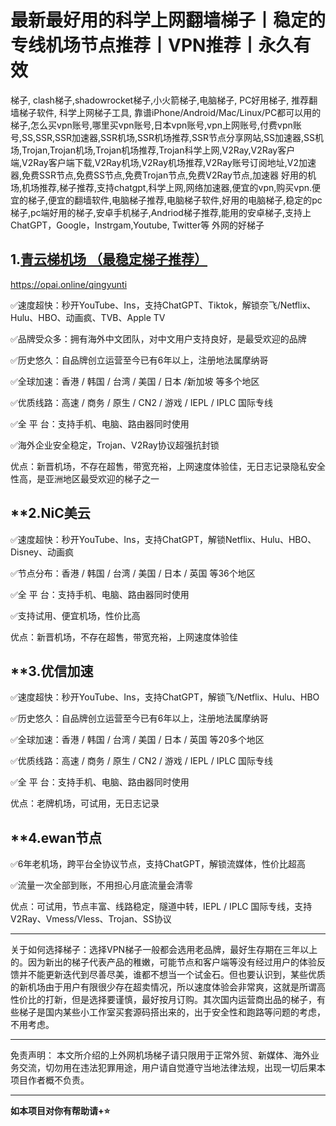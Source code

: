 # 最新最好用的科学上网翻墙梯子丨稳定的专线机场节点推荐丨VPN推荐丨永久有效

梯子, clash梯子,shadowrocket梯子,小火箭梯子,电脑梯子, PC好用梯子, 推荐翻墙梯子软件, 科学上网梯子工具, 靠谱iPhone/Android/Mac/Linux/PC都可以用的梯子,怎么买vpn账号,哪里买vpn账号,日本vpn账号,vpn上网账号,付费vpn账号,SS,SSR,SSR加速器,SSR机场,SSR机场推荐,SSR节点分享网站,SS加速器,SS机场,Trojan,Trojan机场,Trojan机场推荐,Trojan科学上网,V2Ray,V2Ray客户端,V2Ray客户端下载,V2Ray机场,V2Ray机场推荐,V2Ray账号订阅地址,V2加速器,免费SSR节点,免费SS节点,免费Trojan节点,免费V2Ray节点,加速器 好用的机场,机场推荐,梯子推荐,支持chatgpt,科学上网,网络加速器,便宜的vpn,购买vpn.便宜的梯子,便宜的翻墙软件,电脑梯子推荐,电脑梯子软件,好用的电脑梯子,稳定的pc梯子,pc端好用的梯子,安卓手机梯子,Andriod梯子推荐,能用的安卓梯子,支持上 ChatGPT，Google，Instrgam,Youtube, Twitter等 外网的好梯子

## **1.[青云梯机场 （最稳定梯子推荐）](https://opai.online/qingyunti)** 

https://opai.online/qingyunti

✅速度超快：秒开YouTube、Ins，支持ChatGPT、Tiktok，解锁奈飞/Netflix、Hulu、HBO、动画疯、TVB、Apple TV

✅品牌受众多：拥有海外中文团队，对中文用户支持良好，是最受欢迎的品牌

✅历史悠久：自品牌创立运营至今已有6年以上，注册地法属摩纳哥

✅全球加速：香港 / 韩国 / 台湾 / 美国 / 日本 /新加坡 等多个地区

✅优质线路：高速 / 商务 / 原生 / CN2 / 游戏 / IEPL / IPLC 国际专线

✅全 平 台：支持手机、电脑、路由器同时使用

✅海外企业安全稳定，Trojan、V2Ray协议超强抗封锁

优点：新晋机场，不存在超售，带宽充裕，上网速度体验佳，无日志记录隐私安全性高，是亚洲地区最受欢迎的梯子之一

## **2.NiC美云

✅速度超快：秒开YouTube、Ins，支持ChatGPT，解锁Netflix、Hulu、HBO、Disney、动画疯

✅节点分布：香港 / 韩国 / 台湾 / 美国 / 日本 / 英国 等36个地区

✅全 平 台：支持手机、电脑、路由器同时使用

✅支持试用、便宜机场，性价比高

优点：新晋机场，不存在超售，带宽充裕，上网速度体验佳

## **3.优信加速 

✅速度超快：秒开YouTube、Ins，支持ChatGPT，解锁飞/Netflix、Hulu、HBO

✅历史悠久：自品牌创立运营至今已有6年以上，注册地法属摩纳哥

✅全球加速：香港 / 韩国 / 台湾 / 美国 / 日本 / 英国 等20多个地区

✅优质线路：高速 / 商务 / 原生 / CN2 / 游戏 / IEPL / IPLC 国际专线

✅全 平 台：支持手机、电脑、路由器同时使用

优点：老牌机场，可试用，无日志记录

## **4.ewan节点 

✅6年老机场，跨平台全协议节点，支持ChatGPT，解锁流媒体，性价比超高

✅流量一次全部到账，不用担心月底流量会清零

优点：可试用，节点丰富、线路稳定，隧道中转，IEPL / IPLC 国际专线，支持V2Ray、Vmess/Vless、Trojan、SS协议

---

关于如何选择梯子：选择VPN梯子一般都会选用老品牌，最好生存期在三年以上的。因为新出的梯子代表产品的稚嫩，可能节点和客户端等没有经过用户的体验反馈并不能更新迭代到尽善尽美，谁都不想当一个试金石。但也要认识到，某些优质的新机场由于用户有限很少存在超卖情况，所以速度体验会非常爽，这就是所谓高性价比的打新，但是选择要谨慎，最好按月订购。其次国内运营商出品的梯子，有些梯子是国内某些小工作室买套源码搭出来的，出于安全性和跑路等问题的考虑，不用考虑。

---

免责声明： 本文所介绍的上外网机场梯子请只限用于正常外贸、新媒体、海外业务交流，切勿用在违法犯罪用途，用户请自觉遵守当地法律法规，出现一切后果本项目作者概不负责。

---


**如本项目对你有帮助请+⭐**
